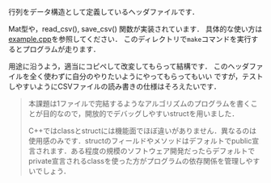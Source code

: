行列をデータ構造として定義しているヘッダファイルです．

Mat型や，read_csv(), save_csv() 関数が実装されています．
具体的な使い方は[example.cpp](./example.cpp)を参照してください．
このディレクトリで`make`コマンドを実行するとプログラムが走ります．

用途に沿うよう，適当にコピペして改変してもらって結構です．
このヘッダファイルを全く使わずに自分のやりたいようにやってもらってもいい
ですが，テストしやすいようにCSVファイルの読み書きの仕様はそろえたいです．

> 本課題は1ファイルで完結するようなアルゴリズムのプログラムを書くことが目的なので，開放的でデバッグしやすいstructを用いました．
>
> C++ではclassとstructには機能面でほぼ違いがありません．異なるのは使用感のみです．structのフィールドやメソッドはデフォルトでpublic宣言されます．ある程度の規模のソフトウェア開発だったらデフォルトでprivate宣言されるclassを使った方がプログラムの依存関係を管理しやすいでしょう．
